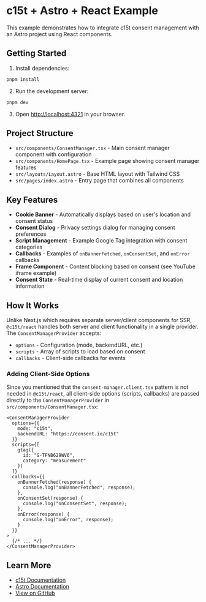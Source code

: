 # c15t + Astro + React Example

This example demonstrates how to integrate c15t consent management with an Astro project using React components.

## Getting Started

1. Install dependencies:

```bash
pnpm install
```

2. Run the development server:

```bash
pnpm dev
```

3. Open [http://localhost:4321](http://localhost:4321) in your browser.

## Project Structure

- `src/components/ConsentManager.tsx` - Main consent manager component with configuration
- `src/components/HomePage.tsx` - Example page showing consent manager features
- `src/layouts/Layout.astro` - Base HTML layout with Tailwind CSS
- `src/pages/index.astro` - Entry page that combines all components

## Key Features

- **Cookie Banner** - Automatically displays based on user's location and consent status
- **Consent Dialog** - Privacy settings dialog for managing consent preferences
- **Script Management** - Example Google Tag integration with consent categories
- **Callbacks** - Examples of `onBannerFetched`, `onConsentSet`, and `onError` callbacks
- **Frame Component** - Content blocking based on consent (see YouTube iframe example)
- **Consent State** - Real-time display of current consent and location information

## How It Works

Unlike Next.js which requires separate server/client components for SSR, `@c15t/react` handles both server and client functionality in a single provider. The `ConsentManagerProvider` accepts:

- `options` - Configuration (mode, backendURL, etc.)
- `scripts` - Array of scripts to load based on consent
- `callbacks` - Client-side callbacks for events

### Adding Client-Side Options

Since you mentioned that the `consent-manager.client.tsx` pattern is not needed in `@c15t/react`, all client-side options (scripts, callbacks) are passed directly to the `ConsentManagerProvider` in `src/components/ConsentManager.tsx`:

```tsx
<ConsentManagerProvider
  options={{
    mode: "c15t",
    backendURL: "https://consent.io/c15t"
  }}
  scripts={[
    gtag({
      id: "G-TFNB629WV6",
      category: "measurement"
    })
  ]}
  callbacks={{
    onBannerFetched(response) {
      console.log("onBannerFetched", response);
    },
    onConsentSet(response) {
      console.log("onConsentSet", response);
    },
    onError(response) {
      console.log("onError", response);
    }
  }}
>
  {/* ... */}
</ConsentManagerProvider>
```

## Learn More

- [c15t Documentation](https://c15t.com/docs/frameworks/react/quickstart)
- [Astro Documentation](https://docs.astro.build)
- [View on GitHub](https://github.com/c15t/examples)
